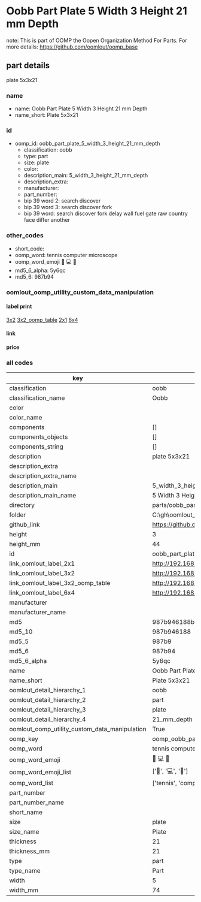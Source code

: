 # Oobb Part Plate 5 Width 3 Height 21 mm Depth  

note: This is part of OOMP the Oopen Organization Method For Parts. For more details: https://github.com/oomlout/oomp_base

##  part details
  



plate 5x3x21



### name
* name: Oobb Part Plate 5 Width 3 Height 21 mm Depth
* name_short: Plate 5x3x21 
### id
* oomp_id: oobb_part_plate_5_width_3_height_21_mm_depth
  * classification: oobb
  * type: part
  * size: plate
  * color: 
  * description_main: 5_width_3_height_21_mm_depth
  * description_extra: 
  * manufacturer: 
  * part_number: 
  * bip 39 word 2: search discover
  * bip 39 word 3: search discover fork
  * bip 39 word: search discover fork delay wall fuel gate raw country face differ another

### other_codes
* short_code: 
* oomp_word: tennis computer microscope
* oomp_word_emoji :tennis: :computer: :microscope:
* md5_6_alpha: 5y6qc
* md5_6: 987b94






### oomlout_oomp_utility_custom_data_manipulation
#### label print
[3x2](http://192.168.1.245:1112/?label=oomp%205y6qc)
[3x2_oomp_table](http://192.168.1.108:1112/?label=oomp%205y6qc)
[2x1](http://192.168.1.242:1112/?label=oomp%205y6qc)
[6x4](http://192.168.1.55:1112/?label=oomp%205y6qc)    

#### link

                              

#### price







### all codes 
| key | value |  
| --- | --- |  
| classification | oobb |  
| classification_name | Oobb |  
| color |  |  
| color_name |  |  
| components | [] |  
| components_objects | [] |  
| components_string | [] |  
| description | plate 5x3x21 |  
| description_extra |  |  
| description_extra_name |  |  
| description_main | 5_width_3_height_21_mm_depth |  
| description_main_name | 5 Width 3 Height 21 mm Depth |  
| directory | parts/oobb_part_plate_5_width_3_height_21_mm_depth |  
| folder | C:\gh\oomlout_oobb_version_4_generated_parts\things\oobb_part_plate_5_width_3_height_21_mm_depth |  
| github_link | https://github.com/oomlout/oomlout_oomp_part_src/tree/main/parts/oobb_part_plate_5_width_3_height_21_mm_depth |  
| height | 3 |  
| height_mm | 44 |  
| id | oobb_part_plate_5_width_3_height_21_mm_depth |  
| link_oomlout_label_2x1 | http://192.168.1.242:1112/?label=oomp%205y6qc |  
| link_oomlout_label_3x2 | http://192.168.1.245:1112/?label=oomp%205y6qc |  
| link_oomlout_label_3x2_oomp_table | http://192.168.1.108:1112/?label=oomp%205y6qc |  
| link_oomlout_label_6x4 | http://192.168.1.55:1112/?label=oomp%205y6qc |  
| manufacturer |  |  
| manufacturer_name |  |  
| md5 | 987b946188b28c0977fb539eb6cfbe10 |  
| md5_10 | 987b946188 |  
| md5_5 | 987b9 |  
| md5_6 | 987b94 |  
| md5_6_alpha | 5y6qc |  
| name | Oobb Part Plate 5 Width 3 Height 21 mm Depth |  
| name_short | Plate 5x3x21  |  
| oomlout_detail_hierarchy_1 | oobb |  
| oomlout_detail_hierarchy_2 | part |  
| oomlout_detail_hierarchy_3 | plate |  
| oomlout_detail_hierarchy_4 | 21_mm_depth |  
| oomlout_oomp_utility_custom_data_manipulation | True |  
| oomp_key | oomp_oobb_part_plate_5_width_3_height_21_mm_depth |  
| oomp_word | tennis computer microscope |  
| oomp_word_emoji | :tennis: :computer: :microscope: |  
| oomp_word_emoji_list | [':tennis:', ':computer:', ':microscope:'] |  
| oomp_word_list | ['tennis', 'computer', 'microscope'] |  
| part_number |  |  
| part_number_name |  |  
| short_name |  |  
| size | plate |  
| size_name | Plate |  
| thickness | 21 |  
| thickness_mm | 21 |  
| type | part |  
| type_name | Part |  
| width | 5 |  
| width_mm | 74 |  
